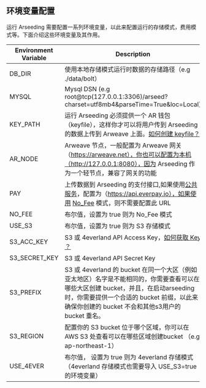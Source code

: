 ## 环境变量配置


运行 Arseeding 需要配置一系列环境变量，以此来配置运行的存储模式，费用模式等。下面介绍这些环境变量及其作用。

| Environment Variable | Description                                                                                                                                                                             |
|----------------------|-----------------------------------------------------------------------------------------------------------------------------------------------------------------------------------------|
| DB_DIR               | 使用本地存储模式运行时数据的存储路径（e.g ./data/bolt）                                                                                                                                                     |
| MYSQL                | Mysql DSN (e.g root@tcp(127.0.0.1:3306)/arseed?charset=utf8mb4&parseTime=True&loc=Local)                                                                                                |
| KEY_PATH             | 运行 Arseeding 必须提供一个 AR 钱包（keyfile），这样你才可以将用户传到 Arseeding 的数据上传到 Arweave 上面。[如何创建 keyfile？](https://docs.google.com/document/d/1kml8M1RRCSZPYOlsNWwcgpn5x806t-tDjEodz_IYcAY?usp=sharing) |
| AR_NODE              | Arweave 节点，一般配置为 Arweave 网关（https://arweave.net），你也可以配置为本机（http://127.0.0.1:8080），因为 Arseeding 作为一个轻节点，兼容了网关的功能                                                                         |
| PAY                  | 上传数据到 Arseeding 的支付接口,如果使用[公共服务](https://arseed.web3infura.io)，配置为（https://api.everpay.io），如果使用 [No_Fee](./1.%20部署介绍.md#No_Fee模式) 模式，则不需要配置此 URL                                        |
| NO_FEE               | 布尔值，设置为 true 则为 No_Fee 模式                                                                                                                                                               |
| USE_S3               | 布尔值，设置为 true 则为 S3 存储模式                                                                                                                                                                 |
| S3_ACC_KEY           | S3 或 4everland API Access Key，[如何获取 Key ？](https://docs.google.com/document/d/149bHXjk3oMdHJdKKhq4fodirJrzX2_s4W5SpJAj2fLE?usp=sharing)                                                 |
| S3_SECRET_KEY        | S3 或 4everland API Secret Key                                                                                                                                                           |
| S3_PREFIX            | S3 或 4everland 的 bucket 在同一个大区（例如 亚太地区）名字是不能相同的，你需要查看可以在哪些大区创建 bucket，并且，在启动arseeding时，你需要提供一个合适的 bucket 前缀，以此来确保你创建的 bucket 不会和其他s3用户的 bucket 重名。                                      |
| S3_REGION            | 配置你的 S3 bucket 位于哪个区域，你可以在 AWS S3 处查看可以在哪些区域创建bucket （e.g ap-northeast-1）                                                                                                               |
| USE_4EVER            | 布尔值， 设置为 true 则为 4everland 存储模式（4everland 存储模式也需要导入 USE_S3=true 的环境变量）                                                                                                                  |                                                                                                                                                                          |

